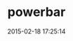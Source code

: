 ---
layout: post
title:  "powerbar"
repo:   "busyloop/powerbar"
date:   2015-02-18 17:25:14
gemurl: https://github.com/busyloop/powerbar
---